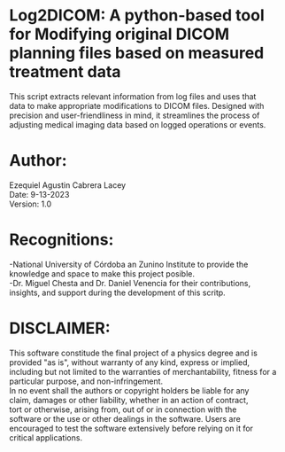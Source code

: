 
# Log2DICOM: A python-based tool for Modifying original DICOM planning files based on measured treatment data                                  

This script extracts relevant information from log files and uses that  
data to make appropriate modifications to DICOM files. Designed with    
precision and user-friendliness in mind, it streamlines the process of  
adjusting medical imaging data based on logged operations or events.    

# Author: 
Ezequiel Agustin Cabrera Lacey                                  
Date: 9-13-2023                                                        
Version: 1.0                                                              

# Recognitions:                                                           
-National University of Córdoba an Zunino Institute to provide the      
knowledge and space to make this project posible.                      
-Dr. Miguel Chesta and Dr. Daniel Venencia for their contributions,    
insights, and support during the development of this scritp.           

# DISCLAIMER:                                                             
This software constitude the final project of a physics degree and is   
provided "as is", without warranty of any kind, express or implied,     
including but not limited to the warranties of merchantability, fitness 
for a particular purpose, and non-infringement.                         
In no event shall the authors or copyright holders be liable for any    
claim, damages or other liability, whether in an action of contract,    
tort or otherwise, arising from, out of or in connection with the       
software or the use or other dealings in the software. Users are       
encouraged to test the software extensively before relying on it for    
critical applications.                                                  
